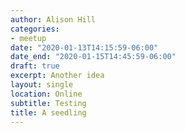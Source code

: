 ```yaml
---
author: Alison Hill
categories:
- meetup
date: "2020-01-13T14:15:59-06:00"
date_end: "2020-01-15T14:45:59-06:00"
draft: true
excerpt: Another idea
layout: single
location: Online
subtitle: Testing
title: A seedling
---
```


